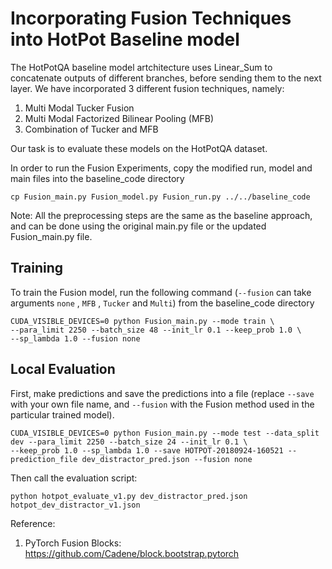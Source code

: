 # Incorporating Fusion Techniques into HotPot Baseline model
The HotPotQA baseline model artchitecture uses Linear_Sum to concatenate outputs of different branches, before sending them to the next layer.
We have incorporated 3 different fusion techniques, namely:
1. Multi Modal Tucker Fusion
2. Multi Modal Factorized Bilinear Pooling (MFB)
3. Combination of Tucker and MFB

Our task is to evaluate these models on the HotPotQA dataset.


In order to run the Fusion Experiments, copy the modified run, model and main files into the baseline_code directory

```
cp Fusion_main.py Fusion_model.py Fusion_run.py ../../baseline_code
```
Note: All the preprocessing steps are the same as the baseline approach, and can be done using the original main.py file or the updated Fusion_main.py file.


## Training

To train the Fusion model, run the following command (`--fusion` can take arguments `none` , `MFB` , `Tucker` and `Multi`) from the baseline_code directory  

```
CUDA_VISIBLE_DEVICES=0 python Fusion_main.py --mode train \
--para_limit 2250 --batch_size 48 --init_lr 0.1 --keep_prob 1.0 \ 
--sp_lambda 1.0 --fusion none
```

## Local Evaluation

First, make predictions and save the predictions into a file (replace `--save` with your own file name, and `--fusion` with the Fusion method used in the particular trained model).

```
CUDA_VISIBLE_DEVICES=0 python Fusion_main.py --mode test --data_split dev --para_limit 2250 --batch_size 24 --init_lr 0.1 \ 
--keep_prob 1.0 --sp_lambda 1.0 --save HOTPOT-20180924-160521 --prediction_file dev_distractor_pred.json --fusion none
```

Then call the evaluation script:
```
python hotpot_evaluate_v1.py dev_distractor_pred.json hotpot_dev_distractor_v1.json
```
Reference:
1. PyTorch Fusion Blocks: https://github.com/Cadene/block.bootstrap.pytorch
